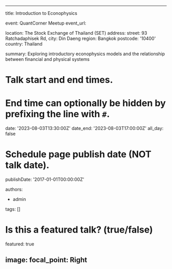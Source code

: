 
---
title: Introduction to Econophysics

event: QuantCorner Meetup
event_url: 

location: The Stock Exchange of Thailand (SET)
address:
  street: 93 Ratchadaphisek Rd, 
  city: Din Daeng
  region: Bangkok 
  postcode: '10400'
  country: Thailand

summary: Exploring introductory econophysics models and the relationship between financial and physical systems

# Talk start and end times.
#   End time can optionally be hidden by prefixing the line with `#`.
date: '2023-08-03T13:30:00Z'
date_end: '2023-08-03T17:00:00Z'
all_day: false

# Schedule page publish date (NOT talk date).
publishDate: '2017-01-01T00:00:00Z'

authors:
  - admin

tags: []

# Is this a featured talk? (true/false)
featured: true

image:
  focal_point: Right
---
